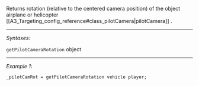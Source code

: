 Returns rotation (relative to the centered camera position) of the object airplane or helicopter [[A3_Targeting_config_reference#class_pilotCamera|pilotCamera]] .


---
*Syntaxes:*

`getPilotCameraRotation` object

---
*Example 1:*

```sqf
_pilotCamRot = getPilotCameraRotation vehicle player;
```